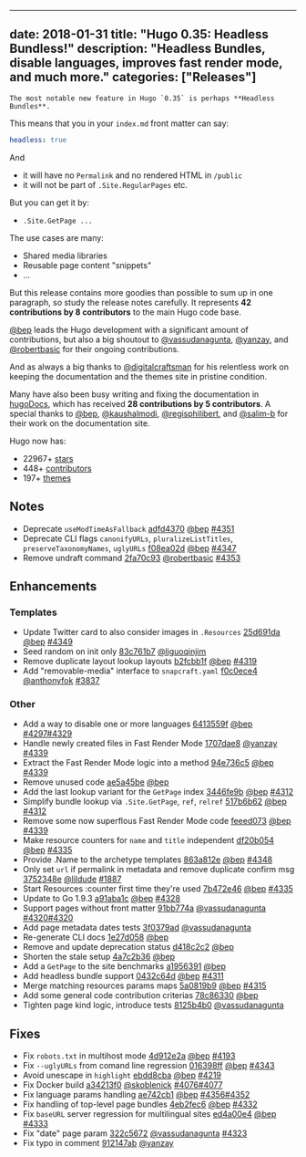 
---
date: 2018-01-31
title: "Hugo 0.35: Headless Bundless!"
description: "Headless Bundles, disable languages, improves fast render mode, and much more."
categories: ["Releases"]
---

	The most notable new feature in Hugo `0.35` is perhaps **Headless Bundles**.

This means that you in your `index.md` front matter can say:

```yaml
headless: true
```
And
* it will have no `Permalink` and no rendered HTML in `/public`
* it will not be part of `.Site.RegularPages` etc.

But you can get it by:

* `.Site.GetPage ...`

The use cases are many:

* Shared media libraries
* Reusable page content "snippets"
* ...

But this release contains more goodies than possible to sum up in one paragraph, so study the release notes carefully. It represents **42 contributions by 8 contributors** to the main Hugo code base.

[@bep](https://github.com/bep) leads the Hugo development with a significant amount of contributions, but also a big shoutout to [@vassudanagunta](https://github.com/vassudanagunta), [@yanzay](https://github.com/yanzay), and [@robertbasic](https://github.com/robertbasic) for their ongoing contributions.

And as always a big thanks to [@digitalcraftsman](https://github.com/digitalcraftsman) for his relentless work on keeping the documentation and the themes site in pristine condition.

Many have also been busy writing and fixing the documentation in [hugoDocs](https://github.com/gohugoio/hugoDocs), 
which has received **28 contributions by 5 contributors**. A special thanks to [@bep](https://github.com/bep), [@kaushalmodi](https://github.com/kaushalmodi), [@regisphilibert](https://github.com/regisphilibert), and [@salim-b](https://github.com/salim-b) for their work on the documentation site.


Hugo now has:

* 22967+ [stars](https://github.com/gohugoio/hugo/stargazers)
* 448+ [contributors](https://github.com/gohugoio/hugo/graphs/contributors)
* 197+ [themes](http://themes.gohugo.io/)


## Notes

* Deprecate `useModTimeAsFallback` [adfd4370](https://github.com/gohugoio/hugo/commit/adfd4370b67fd7181178bd6b3b1d07356beaac71) [@bep](https://github.com/bep) [#4351](https://github.com/gohugoio/hugo/issues/4351)
* Deprecate CLI flags `canonifyURLs`, `pluralizeListTitles`, `preserveTaxonomyNames`, `uglyURLs` [f08ea02d](https://github.com/gohugoio/hugo/commit/f08ea02d24d42929676756950f3affaca7fd8c01) [@bep](https://github.com/bep) [#4347](https://github.com/gohugoio/hugo/issues/4347)
* Remove undraft command [2fa70c93](https://github.com/gohugoio/hugo/commit/2fa70c9344b231c9d999bbafdfa4acbf27ed9f6e) [@robertbasic](https://github.com/robertbasic) [#4353](https://github.com/gohugoio/hugo/issues/4353)

## Enhancements

### Templates

* Update Twitter card to also consider images in `.Resources` [25d691da](https://github.com/gohugoio/hugo/commit/25d691daff57d7c6d7d0f63af3991d22e3f788fe) [@bep](https://github.com/bep) [#4349](https://github.com/gohugoio/hugo/issues/4349)
* Seed random on init only [83c761b7](https://github.com/gohugoio/hugo/commit/83c761b71a980aee6331179b271c7e24e999e8eb) [@liguoqinjim](https://github.com/liguoqinjim) 
* Remove duplicate layout lookup layouts [b2fcbb1f](https://github.com/gohugoio/hugo/commit/b2fcbb1f9774aa1e929b8575c0e1ac366ab2fb73) [@bep](https://github.com/bep) [#4319](https://github.com/gohugoio/hugo/issues/4319)
* Add "removable-media" interface to `snapcraft.yaml` [f0c0ece4](https://github.com/gohugoio/hugo/commit/f0c0ece44d55b6c2997cbd106d1bc099ea1a2fa7) [@anthonyfok](https://github.com/anthonyfok) [#3837](https://github.com/gohugoio/hugo/issues/3837)

### Other

* Add a way to disable one or more languages [6413559f](https://github.com/gohugoio/hugo/commit/6413559f7575e2653d76227a8037a7edbaae82aa) [@bep](https://github.com/bep) [#4297](https://github.com/gohugoio/hugo/issues/4297)[#4329](https://github.com/gohugoio/hugo/issues/4329)
* Handle newly created files in Fast Render Mode [1707dae8](https://github.com/gohugoio/hugo/commit/1707dae8d3634006017eb6d040df4dbafc53d92f) [@yanzay](https://github.com/yanzay) [#4339](https://github.com/gohugoio/hugo/issues/4339)
* Extract the Fast Render Mode logic into a method [94e736c5](https://github.com/gohugoio/hugo/commit/94e736c5e167a0ee70a528e1c19d64a47e7929c2) [@bep](https://github.com/bep) [#4339](https://github.com/gohugoio/hugo/issues/4339)
* Remove unused code [ae5a45be](https://github.com/gohugoio/hugo/commit/ae5a45be6f0ee4d5c52b38fd28b22b55d9cd7b2d) [@bep](https://github.com/bep) 
* Add the last lookup variant for the `GetPage` index [3446fe9b](https://github.com/gohugoio/hugo/commit/3446fe9b8937610b8b628b2c212eb25888a7c1bb) [@bep](https://github.com/bep) [#4312](https://github.com/gohugoio/hugo/issues/4312)
* Simplify bundle lookup via `.Site.GetPage`, `ref`, `relref` [517b6b62](https://github.com/gohugoio/hugo/commit/517b6b62389d23bfe41fe3ae551a691b11bdcaa7) [@bep](https://github.com/bep) [#4312](https://github.com/gohugoio/hugo/issues/4312)
* Remove some now superflous Fast Render Mode code [feeed073](https://github.com/gohugoio/hugo/commit/feeed073c3320b09fb38168ce272ac88b987f1d2) [@bep](https://github.com/bep) [#4339](https://github.com/gohugoio/hugo/issues/4339)
* Make resource counters for `name` and `title` independent [df20b054](https://github.com/gohugoio/hugo/commit/df20b05463fef42aba93d5208e410a7ecc56da5d) [@bep](https://github.com/bep) [#4335](https://github.com/gohugoio/hugo/issues/4335)
* Provide .Name to the archetype templates [863a812e](https://github.com/gohugoio/hugo/commit/863a812e07193541b42732b0e227f3d320433f01) [@bep](https://github.com/bep) [#4348](https://github.com/gohugoio/hugo/issues/4348)
* Only set `url` if permalink in metadata and remove duplicate confirm msg [3752348e](https://github.com/gohugoio/hugo/commit/3752348ef13ced8f6f528b42ee7d76a12a97ae5c) [@lildude](https://github.com/lildude) [#1887](https://github.com/gohugoio/hugo/issues/1887)
* Start Resources :counter first time they're used [7b472e46](https://github.com/gohugoio/hugo/commit/7b472e46084b603045b87cea870ffc73ac1cf7e7) [@bep](https://github.com/bep) [#4335](https://github.com/gohugoio/hugo/issues/4335)
* Update to Go 1.9.3 [a91aba1c](https://github.com/gohugoio/hugo/commit/a91aba1c1562259dffd321a608f38c38dd4d5aeb) [@bep](https://github.com/bep) [#4328](https://github.com/gohugoio/hugo/issues/4328)
* Support pages without front matter [91bb774a](https://github.com/gohugoio/hugo/commit/91bb774ae4e129f7ed0624754b31479c960ef774) [@vassudanagunta](https://github.com/vassudanagunta) [#4320](https://github.com/gohugoio/hugo/issues/4320)[#4320](https://github.com/gohugoio/hugo/issues/4320)
* Add page metadata dates tests [3f0379ad](https://github.com/gohugoio/hugo/commit/3f0379adb72389954ca2be6a9f2ebfcd65c6c440) [@vassudanagunta](https://github.com/vassudanagunta) 
* Re-generate CLI docs [1e27d058](https://github.com/gohugoio/hugo/commit/1e27d0589118a114e49c032e4bd68b4798e44a5b) [@bep](https://github.com/bep) 
* Remove and update deprecation status [d418c2c2](https://github.com/gohugoio/hugo/commit/d418c2c2eacdc1dc6fffe839e0a90600867878ca) [@bep](https://github.com/bep) 
* Shorten the stale setup [4a7c2b36](https://github.com/gohugoio/hugo/commit/4a7c2b3695fe7b88861f2155ea7ef635fe425cd4) [@bep](https://github.com/bep) 
* Add a `GetPage` to the site benchmarks [a1956391](https://github.com/gohugoio/hugo/commit/a19563910eec5fed08f3b02563b9a7b38026183d) [@bep](https://github.com/bep) 
* Add headless bundle support [0432c64d](https://github.com/gohugoio/hugo/commit/0432c64dd22e4610302162678bb93661ba68d758) [@bep](https://github.com/bep) [#4311](https://github.com/gohugoio/hugo/issues/4311)
* Merge matching resources params maps [5a0819b9](https://github.com/gohugoio/hugo/commit/5a0819b9b5eb9e79826cfa0a65f235d9821b1ac4) [@bep](https://github.com/bep) [#4315](https://github.com/gohugoio/hugo/issues/4315)
* Add some general code contribution criterias [78c86330](https://github.com/gohugoio/hugo/commit/78c863305f337ed4faf3cf0a23675f28b0ae5641) [@bep](https://github.com/bep) 
* Tighten page kind logic, introduce tests [8125b4b0](https://github.com/gohugoio/hugo/commit/8125b4b03d10eb73f8aea3f9ea41172aba8df082) [@vassudanagunta](https://github.com/vassudanagunta) 

## Fixes
* Fix `robots.txt` in multihost mode [4d912e2a](https://github.com/gohugoio/hugo/commit/4d912e2aad39bfe8d76672cf53b01317792e02c5) [@bep](https://github.com/bep) [#4193](https://github.com/gohugoio/hugo/issues/4193)
* Fix `--uglyURLs` from comand line regression [016398ff](https://github.com/gohugoio/hugo/commit/016398ffe2e0a073453cf46a9d6bf72d693c11e5) [@bep](https://github.com/bep) [#4343](https://github.com/gohugoio/hugo/issues/4343)
* Avoid unescape in `highlight` [ebdd8cba](https://github.com/gohugoio/hugo/commit/ebdd8cba3f5965a8ac897833f313d772271de649) [@bep](https://github.com/bep) [#4219](https://github.com/gohugoio/hugo/issues/4219)
* Fix Docker build [a34213f0](https://github.com/gohugoio/hugo/commit/a34213f0b5624de101272aab469ca9b6fe0c273f) [@skoblenick](https://github.com/skoblenick) [#4076](https://github.com/gohugoio/hugo/issues/4076)[#4077](https://github.com/gohugoio/hugo/issues/4077)
* Fix language params handling [ae742cb1](https://github.com/gohugoio/hugo/commit/ae742cb1bdf35b81aa0ede5453da6b0c4a4fccf2) [@bep](https://github.com/bep) [#4356](https://github.com/gohugoio/hugo/issues/4356)[#4352](https://github.com/gohugoio/hugo/issues/4352)
* Fix handling of top-level page bundles [4eb2fec6](https://github.com/gohugoio/hugo/commit/4eb2fec67c3a72a3ac98aa834dc56fd4504626d8) [@bep](https://github.com/bep) [#4332](https://github.com/gohugoio/hugo/issues/4332)
* Fix `baseURL` server regression for multilingual sites [ed4a00e4](https://github.com/gohugoio/hugo/commit/ed4a00e46f2344320a22f07febe5aec4075cb3fb) [@bep](https://github.com/bep) [#4333](https://github.com/gohugoio/hugo/issues/4333)
* Fix "date" page param [322c5672](https://github.com/gohugoio/hugo/commit/322c567220aa4123a5d707629c1bebd375599912) [@vassudanagunta](https://github.com/vassudanagunta) [#4323](https://github.com/gohugoio/hugo/issues/4323)
* Fix typo in comment [912147ab](https://github.com/gohugoio/hugo/commit/912147ab896e69a450b7100c3d6bf81a7bf78b5a) [@yanzay](https://github.com/yanzay) 





